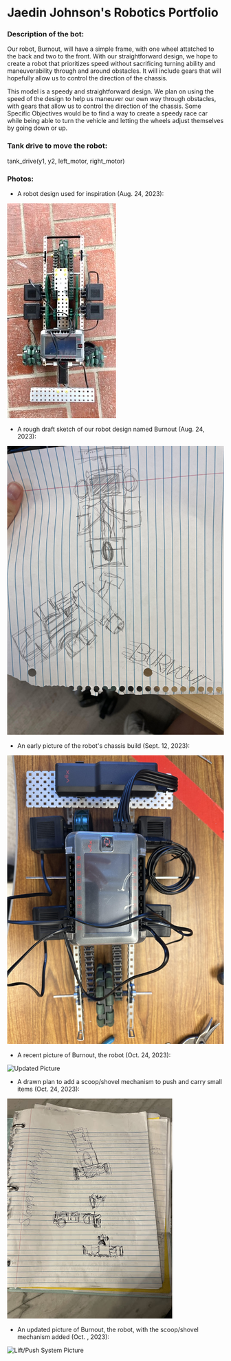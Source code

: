 # Jaedin Johnson's Robotics Portfolio

### Description of the bot: 
Our robot, Burnout, will have a simple frame, with one wheel attatched to the back and two to the front. With our straightforward design, we hope to create a robot that prioritizes speed without sacrificing turning ability and maneuverability through and around obstacles. It will include gears that will hopefully allow us to control the direction of the chassis.

This model is a speedy and straightforward design. We plan on using the speed of the design to help us maneuver our own way through obstacles, with gears that allow us to control the direction of the chassis. Some Specific Objectives would be to find a way to create a speedy race car while being able to turn the vehicle and letting the wheels adjust themselves by going down or up.
<!--Inspiration: https://www.vexforum.com/t/vex-racing-competition/78012-->

### Tank drive to move the robot:
tank_drive(y1, y2, left_motor, right_motor)

### Photos: 
- A robot design used for inspiration (Aug. 24, 2023):

![Design Inspiration](https://github.com/jaedin-johnson/robotics_portfolio/blob/main/images/inspirationphoto.jpeg?raw=true)

- A rough draft sketch of our robot design named Burnout (Aug. 24, 2023):

![First Rough Draft](https://github.com/jaedin-johnson/robotics_portfolio/blob/main/images/roughphoto.jpeg?raw=true)

- An early picture of the robot's chassis build (Sept. 12, 2023):

![Chassis Build](https://github.com/jaedin-johnson/robotics_portfolio/blob/main/images/chassisphoto.jpg?raw=true)

- A recent picture of Burnout, the robot (Oct. 24, 2023):

![Updated Picture]()

- A drawn plan to add a scoop/shovel mechanism to push and carry small items (Oct. 24, 2023):

![Drawn Lift/Push System](https://github.com/jaedin-johnson/robotics_portfolio/blob/main/images/liftpushsystem.jpg?raw=true)

- An updated picture of Burnout, the robot, with the scoop/shovel mechanism added (Oct. , 2023):

![Lift/Push System Picture]()

<!-- - An updated sketched and labeled model of Burnout, the robot (Oct. , 2023):

![October Sketched Update]() -->

